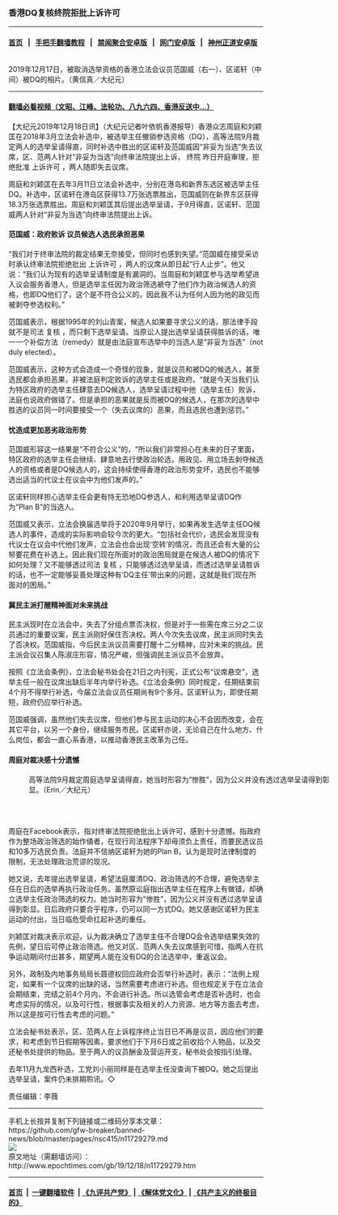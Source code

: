 ### 香港DQ复核终院拒批上诉许可
------------------------

#### [首页](https://github.com/gfw-breaker/banned-news/blob/master/README.md) &nbsp;&nbsp;|&nbsp;&nbsp; [手把手翻墙教程](https://github.com/gfw-breaker/guides/wiki) &nbsp;&nbsp;|&nbsp;&nbsp; [禁闻聚合安卓版](https://github.com/gfw-breaker/bn-android) &nbsp;&nbsp;|&nbsp;&nbsp; [网门安卓版](https://github.com/oGate2/oGate) &nbsp;&nbsp;|&nbsp;&nbsp; [神州正道安卓版](https://github.com/SzzdOgate/update) 



<div><img alt="" class="aligncenter wp-post-image" src="http://i.epochtimes.com/assets/uploads/2019/12/1912170829412188-600x400.jpg"/>
<div class="red16 caption">
 <p>
  2019年12月17日，被取消选举资格的香港立法会议员范国威（右一）、区诺轩（中间）被DQ的相片。（黄信真／大纪元）
 </p>
</div>
</div><hr/>

#### [翻墙必看视频（文昭、江峰、法轮功、八九六四、香港反送中...）](https://github.com/gfw-breaker/banned-news/blob/master/pages/link3.md)

<div><p>
 【大纪元2019年12月18日讯】（大纪元记者叶依帆香港报导）香港众志周庭和刘颖匡在2018年3月立法会补选中，被选举主任撤销参选资格（DQ），高等法院9月裁定两人的选举呈请得直，同时补选中胜出的区诺轩及范国威因“非妥为当选”失去议席，区、范两人针对“非妥为当选”向终审法院提出上诉，
 <ok href="http://www.epochtimes.com/gb/tag/%E7%BB%88%E9%99%A2.html">
  终院
 </ok>
 昨日开庭审理，拒绝批准
 <ok href="http://www.epochtimes.com/gb/tag/%E4%B8%8A%E8%AF%89%E8%AE%B8%E5%8F%AF.html">
  上诉许可
 </ok>
 ，两人随即失去议席。
</p>
<p>
 周庭和刘颖匡在去年3月11日立法会补选中，分别在港岛和新界东选区被选举主任DQ。补选中，区诺轩在港岛区获得13.7万张选票胜出，范国威则在新界东区获得18.3万张选票胜出。周庭和刘颖匡其后提出选举呈请，于9月得直，区诺轩、范国威两人针对“非妥为当选”向终审法院提出上诉。
</p>
<h4>
 范国威：政府败诉 议员候选人选民承担恶果
</h4>
<p>
 “我们对于终审法院的裁定结果无奈接受，但同时也感到失望。”范国威在接受采访时承认终审法院拒绝批出
 <ok href="http://www.epochtimes.com/gb/tag/%E4%B8%8A%E8%AF%89%E8%AE%B8%E5%8F%AF.html">
  上诉许可
 </ok>
 ，两人的议席从即日起“行人止步”。他又说：“我们认为现有的选举呈请制度是有漏洞的。当周庭和刘颖匡参与选举希望进入议会服务香港人，但是选举主任因为政治筛选褫夺了他们作为政治候选人的资格，也即DQ他们了，这个是不符合公义的，因此我不认为任何人因为他的政见而被剥夺参选权利。”
</p>
<p>
 范国威表示，根据1995年的刘山青案，候选人如果要寻求公义的话，那法律手段就不是司法
 <ok href="http://www.epochtimes.com/gb/tag/%E5%A4%8D%E6%A0%B8.html">
  复核
 </ok>
 ，而只剩下选举呈请。当原讼人提出选举呈请获得胜诉的话，唯一一个补偿方法（remedy）就是由法庭宣布选举中的当选人是“非妥为当选”（not duly elected）。
</p>
<p>
 范国威表示，这种方式会造成一个奇怪的现象，就是议员和被DQ的候选人，甚至选民都会承担恶果，非被法庭判定败诉的选举主任或是政府。“就是今天当我们认为特区政府的选举主任肆意去DQ候选人，选举呈请过程中他（选举主任）败诉，法庭也说政府做错了。但是承担的恶果就是反而被DQ的候选人，在那次的选举中胜选的议员同一时间要接受一个（失去议席的）恶果，而且选民也遭到惩罚。”
</p>
<h4>
 忧造成更加恶劣政治形势
</h4>
<p>
 范国威形容这一结果是“不符合公义”的，“所以我们非常担心在未来的日子里面，特区政府的选举主任会继续、肆意地去行使政治轮选，用政见、用立场去剥夺候选人的资格或者是DQ候选人的，这会持续使得香港的政治形势变坏，选民也不能够选出适当的代议士在议会中为他们发声的。”
</p>
<p>
 区诺轩同样担心选举主任会更有恃无恐地DQ参选人，和利用选举呈请DQ作为“Plan B”的当选人。
</p>
<p>
 范国威又表示，立法会换届选举将于2020年9月举行，如果再发生选举主任DQ候选人的事件，造成的实际影响会较今次的更大。“包括社会代价，选民会发现没有代议士在议会中代他们发声，立法会也会出现‘空转’的情况，而且还会有大量的公帑要花费在补选上。因此我们现在所面对的政治困局就是在候选人被DQ的情况下如何处理？又不能够透过司法
 <ok href="http://www.epochtimes.com/gb/tag/%E5%A4%8D%E6%A0%B8.html">
  复核
 </ok>
 ，只能够透过选举呈请，而透过选举呈请胜诉的话，也不一定能够妥善处理这种有‘DQ主任’带出来的问题，这就是我们现在所面对的困局。”
</p>
<h4>
 冀民主派打醒精神面对未来挑战
</h4>
<p>
 民主派现时在立法会中，失去了分组点票否决权，但是对于一些需在席三分之二议员通过的重要议案，民主派刚好保住否决权。两人今次失去议席，民主派同时失去了否决权。范国威指，今后民主派议员需要打醒十二分精神，应对未来的挑战。民主派会议召集人陈淑庄形容，情况严峻，但强调民主派议员不会放弃。
</p>
<p>
 按照《立法会条例》，立法会秘书处会在21日之内刊宪，正式公布“议席悬空”，选举主任一般在议席出缺后半年内举行补选。《立法会条例》同时规定，任期结束前4个月不得举行补选，今届立法会议员任期尚有9个多月。区诺轩认为，即使任期短，政府仍应举行补选。
</p>
<p>
 范国威强调，虽然他们失去议席，但他们参与民主运动的决心不会因而改变，会在其它平台，以另一个身份，继续服务市民。区诺轩亦说，无论自己在什么地方、什么岗位，都会一直心系香港，以推动香港民主改革为己任。
</p>
<h4>
 周庭对裁决感十分遗憾
</h4>
<figure class="wp-caption aligncenter" id="attachment_11729339" style="width: 600px">
 <ok href="http://i.epochtimes.com/assets/uploads/2019/12/190902054845100484.jpg">
  <img alt="" class="wp-image-11729339 size-large" src="http://i.epochtimes.com/assets/uploads/2019/12/190902054845100484-600x397.jpg"/>
 </ok>
 <br/><figcaption class="wp-caption-text">
  高等法院9月裁定周庭选举呈请得直，她当时形容为“惨胜”，因为公义并没有透过选举呈请得到彰显。（Erin／大纪元）
 </figcaption><br/>
</figure><br/>
<p>
 周庭在Facebook表示，指对终审法院拒绝批出上诉许可，感到十分遗憾。指政府作为整场政治筛选的始作俑者，在现行司法程序下却毋须负上责任，而要民选议员和10多万选民负责。法庭并不信纳区诺轩为她的Plan B，认为是现时法律制度的限制，无法处理政治荒谬的现况。
</p>
<p>
 她又说，去年提出选举呈请，希望法庭厘清DQ、政治筛选的不合理，避免选举主任在日后的选举再执行政治任务。虽然原讼庭指出选举主任在程序上有做错，却确立选举主任政治筛选的权力。她当时形容为“惨胜”，因为公义并没有透过选举呈请得到彰显。日后政府只要合乎程序，仍可以同一方式DQ。她又感谢区诺轩为民主运动的付出，当日临危受命扛起补选的重任。
</p>
<p>
 刘颖匡对裁决表示欢迎，认为裁决确立了选举主任不合理DQ会令选举结果失效的先例，望日后可停止政治筛选。他又对区、范两人失去议席感到可惜，指两人在抗争运动期间付出甚多，期望两人能在没有DQ的合法选举中，重返议会。
</p>
<p>
 另外，政制及内地事务局局长聂德权回应政府会否举行补选时，表示：“法例上规定，如果有一个议席的出缺的话，当然需要考虑进行补选。但也规定关于在立法会会期结束，完结之前4个月内，不会进行补选。所以选管会考虑是否补选时，也会考虑实际的情况，以及可行性，根据事实及相关的人力资源、地方等方面去考虑，所以这是按可行性去考虑的问题。”
</p>
<p>
 立法会秘书处表示，区、范两人在上诉程序终止当日已不再是议员，因应他们的要求，和考虑到节日假期等因素，要求他们于下月6日或之前收拾个人物品，以及交还秘书处提供的物品。至于两人的议员酬金及营运开支，秘书处会按指引处理。
</p>
<p>
 去年11月九龙西补选，工党刘小丽同样是在选举主任没查询下被DQ。她之后提出选举呈请，案件仍未排期聆讯。◇
</p>
<p>
 责任编辑：李薇
</p>
</div>
<hr/>
手机上长按并复制下列链接或二维码分享本文章：<br/>
https://github.com/gfw-breaker/banned-news/blob/master/pages/nsc415/n11729279.md <br/>
<a href='https://github.com/gfw-breaker/banned-news/blob/master/pages/nsc415/n11729279.md'><img src='https://github.com/gfw-breaker/banned-news/blob/master/pages/nsc415/n11729279.md.png'/></a> <br/>
原文地址（需翻墙访问）：http://www.epochtimes.com/gb/19/12/18/n11729279.htm


------------------------
#### [首页](https://github.com/gfw-breaker/banned-news/blob/master/README.md) &nbsp;|&nbsp; [一键翻墙软件](https://github.com/gfw-breaker/nogfw/blob/master/README.md) &nbsp;| [《九评共产党》](https://github.com/gfw-breaker/9ping.md/blob/master/README.md#九评之一评共产党是什么) | [《解体党文化》](https://github.com/gfw-breaker/jtdwh.md/blob/master/README.md) | [《共产主义的终极目的》](https://github.com/gfw-breaker/gczydzjmd.md/blob/master/README.md)


<img src='http://gfw-breaker.win/banned-news/pages/nsc415/n11729279.md' width='0px' height='0px'/>